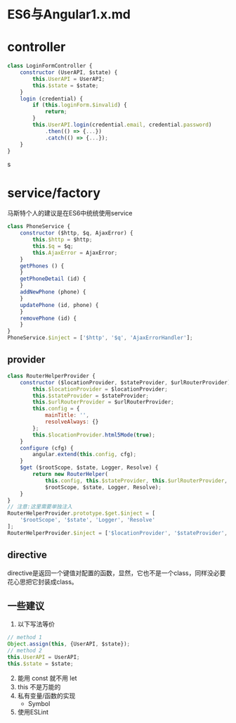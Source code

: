 # ES6与Angular1.x.md

# controller
```javascript
class LoginFormController {
    constructor (UserAPI, $state) {
        this.UserAPI = UserAPI;
        this.$state = $state;
    }
    login (credential) {
        if (this.loginForm.$invalid) {
            return;
        }
        this.UserAPI.login(credential.email, credential.password)
            .then(() => {...})
            .catch(() => {...});
    }
}
```
s
# service/factory
马斯特个人的建议是在ES6中统统使用service

```javascript
class PhoneService {
    constructor ($http, $q, AjaxError) {
        this.$http = $http;
        this.$q = $q;
        this.AjaxError = AjaxError;
    }
    getPhones () {
    }
    getPhoneDetail (id) {
    }
    addNewPhone (phone) {
    }
    updatePhone (id, phone) {
    }
    removePhone (id) {
    }
}
PhoneService.$inject = ['$http', '$q', 'AjaxErrorHandler'];
```

## provider
```javascript
class RouterHelperProvider {
    constructor ($locationProvider, $stateProvider, $urlRouterProvider) {
        this.$locationProvider = $locationProvider;
        this.$stateProvider = $stateProvider;
        this.$urlRouterProvider = $urlRouterProvider;
        this.config = {
            mainTitle: '',
            resolveAlways: {}
        };
        this.$locationProvider.html5Mode(true);
    }
    configure (cfg) {
        angular.extend(this.config, cfg);
    }
    $get ($rootScope, $state, Logger, Resolve) {
        return new RouterHelper(
            this.config, this.$stateProvider, this.$urlRouterProvider,
            $rootScope, $state, Logger, Resolve);
    }
}
// 注意:这里需要单独注入
RouterHelperProvider.prototype.$get.$inject = [
    '$rootScope', '$state', 'Logger', 'Resolve'
];
RouterHelperProvider.$inject = ['$locationProvider', '$stateProvider', '$urlRouterProvider'];
```


## directive
directive是返回一个键值对配置的函数，显然，它也不是一个class，同样没必要花心思把它封装成class。

## 一些建议
1. 以下写法等价

  ```javascript
  // method 1
  Object.assign(this, {UserAPI, $state});
  // method 2
  this.UserAPI = UserAPI;
  this.$state = $state;
  ```
2. 能用 const 就不用 let
3. this 不是万能的
4. 私有变量/函数的实现
   -  Symbol
5. 使用ESLint



